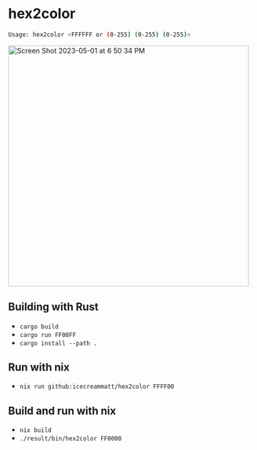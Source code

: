 # hex2color

```bash
Usage: hex2color <FFFFFF or (0-255) (0-255) (0-255)>
```

<img width="491" alt="Screen Shot 2023-05-01 at 6 50 34 PM" src="https://user-images.githubusercontent.com/1154569/235562540-afdbc63c-3514-474d-b5a8-a77f13273619.png">

## Building with Rust
- `cargo build`
- `cargo run FF00FF`
- `cargo install --path .`

## Run with nix
- `nix run github:icecreammatt/hex2color FFFF00`

## Build and run with nix
- `nix build`
- `./result/bin/hex2color FF0000`
